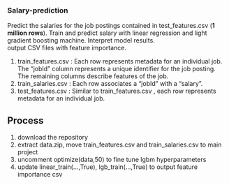 ### Salary-prediction ###
Predict the salaries for the job postings contained in test_features.csv (__1 million rows__). Train and predict salary with linear regression and light gradient boosting machine. Interpret model results.<br>output CSV files with feature importance.
1. train_features.csv : Each row represents metadata for an individual job. The “jobId” column represents a unique identifier for the job posting. The remaining columns describe features of the job.
2. train_salaries.csv : Each row associates a “jobId” with a “salary”.</li>
3. test_features.csv : Similar to train_features.csv , each row represents metadata for an individual job.
## Process ##
1. download the repository
2. extract data.zip, move train_features.csv and train_salaries.csv to main project
3. uncomment optimize(data,50) to fine tune lgbm hyperparameters
4. update linear_train(...,True), lgb_train(...,True) to output feature importance csv
